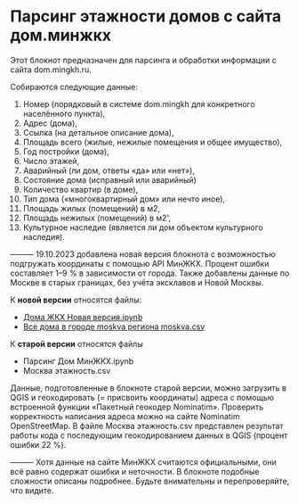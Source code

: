 # Парсинг этажности домов с сайта дом.минжкх

Этот блокнот предназначен для парсинга и обработки информации с сайта dom.mingkh.ru. 

Собираются следующие данные:

1. Номер (порядковый в системе dom.mingkh для конкретного населённого пункта), 
2. Адрес (дома), 
3. Ссылка (на детальное описание дома), 
4. Площадь всего (жилые, нежилые помещения и общее имущество), 
5. Год постройки (дома), 
6. Число этажей,
7. Аварийный (ли дом, ответы «да» или «нет»), 
8. Состояние дома (исправный или аварийный)
9. Количество квартир (в доме), 
10. Тип дома («многоквартирный дом» или нечто иное),
11. Площадь жилых (помещений) в м2, 
12. Площадь нежилых (помещений) в м2', 
13. Культурное наследие (является ли дом объектом культурного наследия).

———
19.10.2023 добавлена новая версия блокнота с возможностью подгружать координаты с помощью API МинЖКХ. Процент ошибки составляет 1–9 % в зависимости от города. Также добавлены данные по Москве в старых границах, без учёта эксклавов и Новой Москвы.

К **новой версии** относятся файлы:
* [Дома ЖКХ Новая версия.ipynb](https://github.com/UndineSuMenulio/Dom.mingkh-Parsing/blob/main/%D0%94%D0%BE%D0%BC%D0%B0%20%D0%96%D0%9A%D0%A5%20%D0%9D%D0%BE%D0%B2%D0%B0%D1%8F%20%D0%B2%D0%B5%D1%80%D1%81%D0%B8%D1%8F.ipynb)
* [Все дома в городе moskva региона moskva.csv](https://github.com/UndineSuMenulio/Dom.mingkh-Parsing/blob/main/%D0%92%D1%81%D0%B5%20%D0%B4%D0%BE%D0%BC%D0%B0%20%D0%B2%20%D0%B3%D0%BE%D1%80%D0%BE%D0%B4%D0%B5%20moskva%20%D1%80%D0%B5%D0%B3%D0%B8%D0%BE%D0%BD%D0%B0%20moskva.csv)

К **старой версии** относятся файлы
* Парсинг Дом МинЖКХ.ipynb
* Москва этажность.csv

Данные, подготовленные в блокноте старой версии, можно загрузить в QGIS и геокодировать (= присвоить координаты) адреса с помощью встроенной функции «Пакетный геокодер Nominatim».
Проверить корректность написания адреса можно на сайте Nominatim OpenStreetMap. В файле Москва этажность.csv представлен результат работы кода с последующим геокодированием данных в QGIS (процент ошибки 22 %).

———
Хотя данные на сайте МинЖКХ считаются официальными, они всё равно содержат ошибки и неточности. В блокноте подобные сложности описаны подробнее. Будьте внимательны и перепроверяйте, что видите. 

